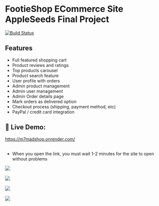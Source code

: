 # FootieShop ECommerce Site  AppleSeeds Final Project

[![Build Status](https://travis-ci.org/joemccann/dillinger.svg?branch=master)](https://travis-ci.org/joemccann/dillinger)

## Features

- Full featured shopping cart
- Product reviews and ratings
- Top products carousel
- Product search feature
- User profile with orders
- Admin product management
- Admin user management
- Admin Order details page
- Mark orders as delivered option
- Checkout process (shipping, payment method, etc)
- PayPal / credit card integration


## 🚀 Live Demo:
https://m7madshop.onrender.com/
<br><br>
- When you open the link, you must wait 1-2 minutes for the site to open without problems

<a href="https://m7madshop.onrender.com/" target="_blank">
  <img src="https://i.imgur.com/R5LRDi2.jpg" width=“480” height=“320”>
</a>
<br><br>
<a href="https://m7madshop.onrender.com/" target="_blank">
  <img src="https://i.imgur.com/Vpt0IYZ.jpg" width=“480” height=“320”>
</a>
<br><br>
<a href="https://m7madshop.onrender.com/" target="_blank">
  <img src="https://i.imgur.com/9GGa2cG.png" width=“480” height=“320”>
</a>
<br><br>
<a href="https://m7madshop.onrender.com/" target="_blank">
  <img src="https://i.imgur.com/UP3wu5I.png" width=“480” height=“320”>
</a>
<br><br>

